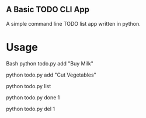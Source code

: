 
## A Basic TODO CLI App

A simple command line TODO list app written in python.

# Usage

Bash
python todo.py add "Buy Milk"

python todo.py add "Cut Vegetables"

python todo.py list

python todo.py done 1

python todo.py del 1